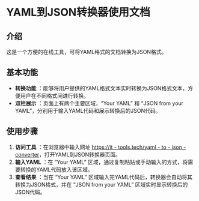 # YAML到JSON转换器使用文档

## 介绍

这是一个方便的在线工具，可将YAML格式的文档转换为JSON格式。

## 基本功能

  * **转换功能** ：能够将用户提供的YAML格式文本实时转换为JSON格式文本，方便用户在不同格式间进行转换。
  * **双栏展示** ：页面上有两个主要区域，“Your YAML” 和 “JSON from your YAML”，分别用于输入YAML代码和展示转换后的JSON代码。

## 使用步骤

  1. **访问工具** ：在浏览器中输入网址 [https://it - tools.tech/yaml - to - json - converter](https://it-tools.tech/yaml-to-json-converter)，打开YAML到JSON转换器页面。
  2. **输入YAML** ：在 “Your YAML” 区域，通过复制粘贴或手动输入的方式，将需要转换的YAML代码放入该区域。
  3. **查看结果** ：当在 “Your YAML” 区域输入完YAML代码后，转换器会自动将其转换为JSON格式，并在 “JSON from your YAML” 区域实时显示转换后的JSON代码。